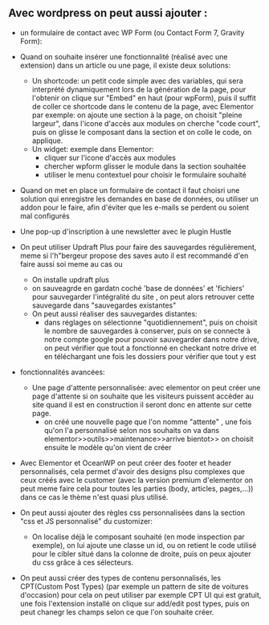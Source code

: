 ## Avec wordpress on peut aussi ajouter :
- un formulaire de contact avec WP Form (ou Contact Form 7, Gravity Form):
- Quand on souhaite insérer une fonctionnalité (réalisé avec une extension) dans un article ou une page, il existe deux solutions:
    - Un shortcode: un petit code simple avec des variables, qui sera interprété dynamiquement lors de la génération de la page, pour l'obtenir on clique sur "Embed" en haut (pour wpForm), puis il suffit de coller ce shortcode dans le contenu de la page, avec Elementor par exemple: on ajoute une section à la page, on choisit "pleine largeur", dans l'icone d'accès aux modules on cherche "code court", puis on glisse le composant dans la section et on colle le code, on applique.
    - Un widget:  exemple dans Elementor: 
        - cliquer sur l'icone d'accès aux modules 
        - chercher wpform glisser le module dans la section souhaitée
        - utiliser le menu contextuel pour choisir le formulaire souhaité 
- Quand on met en place un formulaire de contact il faut choisri une solution qui enregistre les demandes en base de données, ou utiliser un addon pour le faire, afin d'éviter que les e-mails se perdent ou soient mal configurés 


- Une pop-up d'inscription à une newsletter avec le plugin Hustle


- On peut utiliser Updraft Plus pour faire des sauvegardes régulièrement, meme si l'h"bergeur propose des saves auto il est recommandé d'en faire aussi soi meme au cas ou 
    - On installe updraft plus 
    - on sauveagrde en gardatn coché 'base de données' et 'fichiers' pour sauvegarder l'intégralité du site , on peut alors retrouver cette sauvegarde dans "sauvegardes existantes" 
    - On peut aussi réaliser des sauvegardes distantes:
        - dans réglages on sélectionne "quotidiennement", puis on choisit le nombre de sauvegardes à conserver,  puis on se connecte à notre compte google pour pouvoir sauvegarder dans notre drive, on peut vérifier que tout a fonctionné en checkant notre drive et en téléchargant une fois les dossiers pour vérifier que tout y est 
 

- fonctionnalités avancées:
    - Une page d'attente personnalisée: avec elementor on peut créer une page d'attente si on souhaite que les visiteurs puissent accéder au site quand il est en construction il seront donc en attente sur cette page.
        - on créé une nouvelle page que l'on nomme "attente" , une fois qu'on l'a personnalisé selon nos souhaits on va dans elementor>>outils>>maintenance>>arrive bientot>> on choisit ensuite le modèle qu'on vient de créer 


- Avec Elementor et OceanWP on peut créer des footer et header personnalisés, cela permet d'avoir des designs plsu complexes que ceux créés avec le customer (avec la version premium d'elementor on peut meme faire cela pour toutes les parties (body, articles, pages,...)) dans ce cas le thème n'est quasi plus utilisé.

- On peut aussi ajouter des règles css personnalisées dans la section "css et JS personnalisé" du customizer:
    - On localise déjà le composant souhaité (en mode inspection par exemple), on lui ajoute une classe un id, ou on retient le code utilisé pour le cibler situé dans la colonne de droite, puis on peux ajouter du css grâce à ces sélecteurs.

- On peut aussi créer des types de contenu personnalisés, les CPT(Custom Post Types) (par exemple un pattern de site de voitures d'occasion) pour cela on peut utiliser par exemple CPT UI qui est gratuit, une fois l'extension installé on clique sur add/edit post types, puis on peut chanegr les champs selon ce que l'on souhaite créer. 
